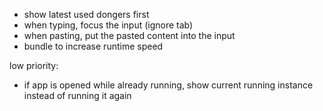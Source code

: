 - show latest used dongers first
- when typing, focus the input (ignore tab)
- when pasting, put the pasted content into the input
- bundle to increase runtime speed

low priority:

- if app is opened while already running, show current running instance instead of running it again
